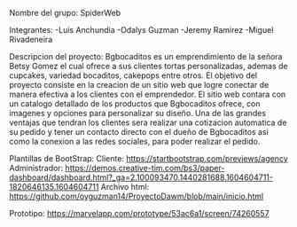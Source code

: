 Nombre del grupo: SpiderWeb

Integrantes:
  -Luis Anchundia
  -Odalys Guzman
  -Jeremy Ramirez
  -Miguel Rivadeneira

Descripcion del proyecto:
  Bgbocaditos es un emprendimiento de la señora Betsy Gomez el cual ofrece a sus clientes tortas personalizadas, ademas de cupcakes, variedad bocaditos, cakepops entre otros. El objetivo del proyecto consiste en la creacion de un sitio web que logre conectar de manera efectiva a los clientes con el emprendedor. El sitio web contara con un catalogo detallado de los productos que Bgbocaditos ofrece, con imagenes y opciones para personalizar su diseño. Una de las grandes ventajas que tendran los clientes sera realizar una cotizacion automatica de su pedido y tener un contacto directo con el dueño de Bgbocaditos asi como la conexion a las redes sociales, para poder realizar el pedido.
  
Plantillas de BootStrap:
Cliente: https://startbootstrap.com/previews/agency
Administrador: https://demos.creative-tim.com/bs3/paper-dashboard/dashboard.html?_ga=2.100093470.1440281688.1604604711-1820646135.1604604711
Archivo html: https://github.com/oyguzman14/ProyectoDawm/blob/main/inicio.html

Prototipo: https://marvelapp.com/prototype/53ac6a1/screen/74260557
